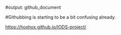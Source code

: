 
#output: github_document

#Githubbing is starting to be a bit confusing already.

https://hoxhox.github.io/IODS-project/